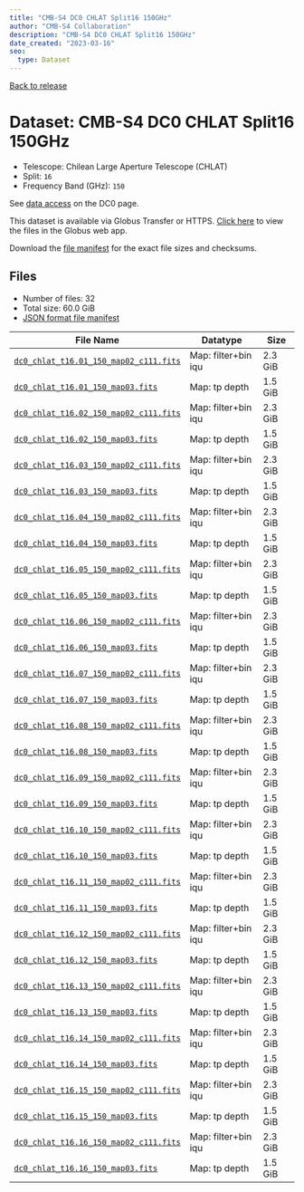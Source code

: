 ```yaml
---
title: "CMB-S4 DC0 CHLAT Split16 150GHz"
author: "CMB-S4 Collaboration"
description: "CMB-S4 DC0 CHLAT Split16 150GHz"
date_created: "2023-03-16"
seo:
  type: Dataset
---
```


[Back to release](./dc0.html#datasets)

# Dataset: CMB-S4 DC0 CHLAT Split16 150GHz

- Telescope: Chilean Large Aperture Telescope (CHLAT) 
- Split: `16`
- Frequency Band (GHz): `150`

See [data access](./dc0.html#data-access) on the DC0 page.

This dataset is available via Globus Transfer or HTTPS. [Click here](https://app.globus.org/file-manager?origin_id=38f01147-f09e-483d-a552-3866669a846d&origin_path=%2Fdatareleases%2Fdc0%2Fmission%2Fchlat%2Fsplit16%2F150%2F) to view the files in the Globus web app.

Download the [file manifest](https://g-456d30.0ed28.75bc.data.globus.org/datareleases/dc0/mission/chlat/split16/150/manifest.json) for the exact file sizes and checksums.

## Files

- Number of files: 32
- Total size: 60.0 GiB
- [JSON format file manifest](https://g-456d30.0ed28.75bc.data.globus.org/datareleases/dc0/mission/chlat/split16/150/manifest.json)

|                                                                               File Name                                                                               |      Datatype       |  Size   |
| --------------------------------------------------------------------------------------------------------------------------------------------------------------------- | ------------------- | ------- |
| [`dc0_chlat_t16.01_150_map02_c111.fits`](https://g-456d30.0ed28.75bc.data.globus.org/datareleases/dc0/mission/chlat/split16/150/dc0_chlat_t16.01_150_map02_c111.fits) | Map: filter+bin iqu | 2.3 GiB |
| [`dc0_chlat_t16.01_150_map03.fits`](https://g-456d30.0ed28.75bc.data.globus.org/datareleases/dc0/mission/chlat/split16/150/dc0_chlat_t16.01_150_map03.fits)           | Map: tp depth       | 1.5 GiB |
| [`dc0_chlat_t16.02_150_map02_c111.fits`](https://g-456d30.0ed28.75bc.data.globus.org/datareleases/dc0/mission/chlat/split16/150/dc0_chlat_t16.02_150_map02_c111.fits) | Map: filter+bin iqu | 2.3 GiB |
| [`dc0_chlat_t16.02_150_map03.fits`](https://g-456d30.0ed28.75bc.data.globus.org/datareleases/dc0/mission/chlat/split16/150/dc0_chlat_t16.02_150_map03.fits)           | Map: tp depth       | 1.5 GiB |
| [`dc0_chlat_t16.03_150_map02_c111.fits`](https://g-456d30.0ed28.75bc.data.globus.org/datareleases/dc0/mission/chlat/split16/150/dc0_chlat_t16.03_150_map02_c111.fits) | Map: filter+bin iqu | 2.3 GiB |
| [`dc0_chlat_t16.03_150_map03.fits`](https://g-456d30.0ed28.75bc.data.globus.org/datareleases/dc0/mission/chlat/split16/150/dc0_chlat_t16.03_150_map03.fits)           | Map: tp depth       | 1.5 GiB |
| [`dc0_chlat_t16.04_150_map02_c111.fits`](https://g-456d30.0ed28.75bc.data.globus.org/datareleases/dc0/mission/chlat/split16/150/dc0_chlat_t16.04_150_map02_c111.fits) | Map: filter+bin iqu | 2.3 GiB |
| [`dc0_chlat_t16.04_150_map03.fits`](https://g-456d30.0ed28.75bc.data.globus.org/datareleases/dc0/mission/chlat/split16/150/dc0_chlat_t16.04_150_map03.fits)           | Map: tp depth       | 1.5 GiB |
| [`dc0_chlat_t16.05_150_map02_c111.fits`](https://g-456d30.0ed28.75bc.data.globus.org/datareleases/dc0/mission/chlat/split16/150/dc0_chlat_t16.05_150_map02_c111.fits) | Map: filter+bin iqu | 2.3 GiB |
| [`dc0_chlat_t16.05_150_map03.fits`](https://g-456d30.0ed28.75bc.data.globus.org/datareleases/dc0/mission/chlat/split16/150/dc0_chlat_t16.05_150_map03.fits)           | Map: tp depth       | 1.5 GiB |
| [`dc0_chlat_t16.06_150_map02_c111.fits`](https://g-456d30.0ed28.75bc.data.globus.org/datareleases/dc0/mission/chlat/split16/150/dc0_chlat_t16.06_150_map02_c111.fits) | Map: filter+bin iqu | 2.3 GiB |
| [`dc0_chlat_t16.06_150_map03.fits`](https://g-456d30.0ed28.75bc.data.globus.org/datareleases/dc0/mission/chlat/split16/150/dc0_chlat_t16.06_150_map03.fits)           | Map: tp depth       | 1.5 GiB |
| [`dc0_chlat_t16.07_150_map02_c111.fits`](https://g-456d30.0ed28.75bc.data.globus.org/datareleases/dc0/mission/chlat/split16/150/dc0_chlat_t16.07_150_map02_c111.fits) | Map: filter+bin iqu | 2.3 GiB |
| [`dc0_chlat_t16.07_150_map03.fits`](https://g-456d30.0ed28.75bc.data.globus.org/datareleases/dc0/mission/chlat/split16/150/dc0_chlat_t16.07_150_map03.fits)           | Map: tp depth       | 1.5 GiB |
| [`dc0_chlat_t16.08_150_map02_c111.fits`](https://g-456d30.0ed28.75bc.data.globus.org/datareleases/dc0/mission/chlat/split16/150/dc0_chlat_t16.08_150_map02_c111.fits) | Map: filter+bin iqu | 2.3 GiB |
| [`dc0_chlat_t16.08_150_map03.fits`](https://g-456d30.0ed28.75bc.data.globus.org/datareleases/dc0/mission/chlat/split16/150/dc0_chlat_t16.08_150_map03.fits)           | Map: tp depth       | 1.5 GiB |
| [`dc0_chlat_t16.09_150_map02_c111.fits`](https://g-456d30.0ed28.75bc.data.globus.org/datareleases/dc0/mission/chlat/split16/150/dc0_chlat_t16.09_150_map02_c111.fits) | Map: filter+bin iqu | 2.3 GiB |
| [`dc0_chlat_t16.09_150_map03.fits`](https://g-456d30.0ed28.75bc.data.globus.org/datareleases/dc0/mission/chlat/split16/150/dc0_chlat_t16.09_150_map03.fits)           | Map: tp depth       | 1.5 GiB |
| [`dc0_chlat_t16.10_150_map02_c111.fits`](https://g-456d30.0ed28.75bc.data.globus.org/datareleases/dc0/mission/chlat/split16/150/dc0_chlat_t16.10_150_map02_c111.fits) | Map: filter+bin iqu | 2.3 GiB |
| [`dc0_chlat_t16.10_150_map03.fits`](https://g-456d30.0ed28.75bc.data.globus.org/datareleases/dc0/mission/chlat/split16/150/dc0_chlat_t16.10_150_map03.fits)           | Map: tp depth       | 1.5 GiB |
| [`dc0_chlat_t16.11_150_map02_c111.fits`](https://g-456d30.0ed28.75bc.data.globus.org/datareleases/dc0/mission/chlat/split16/150/dc0_chlat_t16.11_150_map02_c111.fits) | Map: filter+bin iqu | 2.3 GiB |
| [`dc0_chlat_t16.11_150_map03.fits`](https://g-456d30.0ed28.75bc.data.globus.org/datareleases/dc0/mission/chlat/split16/150/dc0_chlat_t16.11_150_map03.fits)           | Map: tp depth       | 1.5 GiB |
| [`dc0_chlat_t16.12_150_map02_c111.fits`](https://g-456d30.0ed28.75bc.data.globus.org/datareleases/dc0/mission/chlat/split16/150/dc0_chlat_t16.12_150_map02_c111.fits) | Map: filter+bin iqu | 2.3 GiB |
| [`dc0_chlat_t16.12_150_map03.fits`](https://g-456d30.0ed28.75bc.data.globus.org/datareleases/dc0/mission/chlat/split16/150/dc0_chlat_t16.12_150_map03.fits)           | Map: tp depth       | 1.5 GiB |
| [`dc0_chlat_t16.13_150_map02_c111.fits`](https://g-456d30.0ed28.75bc.data.globus.org/datareleases/dc0/mission/chlat/split16/150/dc0_chlat_t16.13_150_map02_c111.fits) | Map: filter+bin iqu | 2.3 GiB |
| [`dc0_chlat_t16.13_150_map03.fits`](https://g-456d30.0ed28.75bc.data.globus.org/datareleases/dc0/mission/chlat/split16/150/dc0_chlat_t16.13_150_map03.fits)           | Map: tp depth       | 1.5 GiB |
| [`dc0_chlat_t16.14_150_map02_c111.fits`](https://g-456d30.0ed28.75bc.data.globus.org/datareleases/dc0/mission/chlat/split16/150/dc0_chlat_t16.14_150_map02_c111.fits) | Map: filter+bin iqu | 2.3 GiB |
| [`dc0_chlat_t16.14_150_map03.fits`](https://g-456d30.0ed28.75bc.data.globus.org/datareleases/dc0/mission/chlat/split16/150/dc0_chlat_t16.14_150_map03.fits)           | Map: tp depth       | 1.5 GiB |
| [`dc0_chlat_t16.15_150_map02_c111.fits`](https://g-456d30.0ed28.75bc.data.globus.org/datareleases/dc0/mission/chlat/split16/150/dc0_chlat_t16.15_150_map02_c111.fits) | Map: filter+bin iqu | 2.3 GiB |
| [`dc0_chlat_t16.15_150_map03.fits`](https://g-456d30.0ed28.75bc.data.globus.org/datareleases/dc0/mission/chlat/split16/150/dc0_chlat_t16.15_150_map03.fits)           | Map: tp depth       | 1.5 GiB |
| [`dc0_chlat_t16.16_150_map02_c111.fits`](https://g-456d30.0ed28.75bc.data.globus.org/datareleases/dc0/mission/chlat/split16/150/dc0_chlat_t16.16_150_map02_c111.fits) | Map: filter+bin iqu | 2.3 GiB |
| [`dc0_chlat_t16.16_150_map03.fits`](https://g-456d30.0ed28.75bc.data.globus.org/datareleases/dc0/mission/chlat/split16/150/dc0_chlat_t16.16_150_map03.fits)           | Map: tp depth       | 1.5 GiB |
